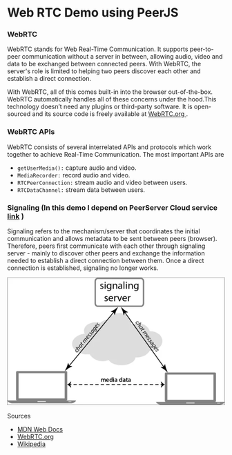 # Web RTC Demo using  PeerJS

### WebRTC
WebRTC stands for Web Real-Time Communication. It supports peer-to-peer communication without a server in between, allowing audio, video and data to be exchanged between connected peers. With WebRTC, the server's role is limited to helping two peers discover each other and establish a direct connection.

With WebRTC, all of this comes built-in into the browser out-of-the-box. WebRTC automatically handles all of these concerns under the hood.This technology doesn’t need any plugins or third-party software. It is open-sourced and its source code is freely available at [WebRTC.org ](https://webrtc.org/).


### WebRTC APIs
WebRTC consists of several interrelated APIs and protocols which work together to achieve Real-Time Communication. The most important APIs are

* ``getUserMedia():`` capture audio and video.
* ``MediaRecorder:`` record audio and video.
* ``RTCPeerConnection:`` stream audio and video between users.
* ``RTCDataChannel:`` stream data between users.

### Signaling (In this demo I depend on PeerServer Cloud service [link](https://peerjs.com/peerserver) )
Signaling refers to the mechanism/server that coordinates the initial communication and allows metadata to be sent between peers (browser). Therefore, peers first communicate with each other through signaling server - mainly to discover other peers and exchange the information needed to establish a direct connection between them. Once a direct connection is established, signaling no longer works.

![Signaling](webrtc.webp)


Sources
* [MDN Web Docs ](https://developer.mozilla.org/en-US/docs/Web/API/WebRTC_API)
* [WebRTC.org ](https://webrtc.org/)
* [Wikipedia ](https://en.wikipedia.org/wiki/WebRTC)